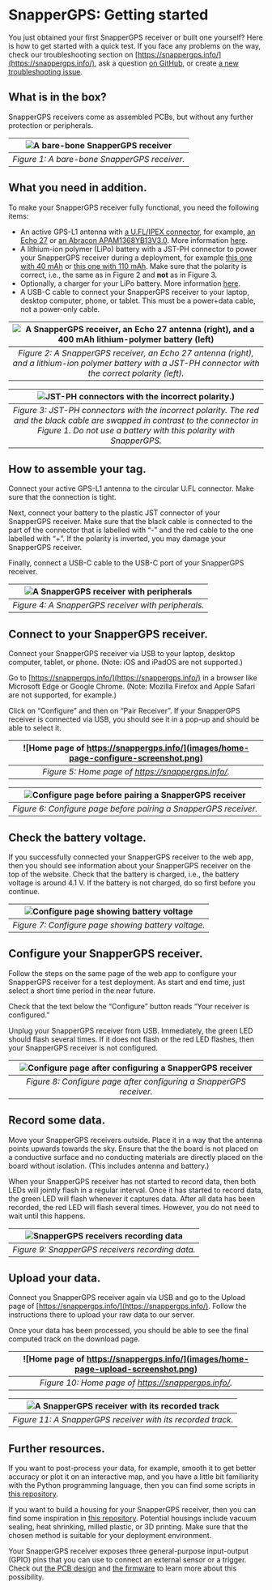 # SnapperGPS: Getting started

You just obtained your first SnapperGPS receiver or built one yourself? Here is how to get started with a quick test. If you face any problems on the way, check our troubleshooting section on [https://snappergps.info/](https://snappergps.info/), ask a question [on GitHub](https://github.com/orgs/SnapperGPS/discussions), or create [a new troubleshooting issue](https://github.com/SnapperGPS/snappergps-pcb/issues).

## What is in the box?

SnapperGPS receivers come as assembled PCBs, but without any further protection or peripherals.

| ![A bare-bone SnapperGPS receiver](images/assembled.jpg) |
|:--:|
| *Figure 1: A bare-bone SnapperGPS receiver.* |

## What you need in addition.

To make your SnapperGPS receiver fully functional, you need the following items:
-	An active GPS-L1 antenna with [a U.FL/IPEX connector](https://en.wikipedia.org/wiki/Hirose_U.FL), for example, [an Echo 27](https://www.siretta.com/products/antennas/echo-27/) or [an Abracon APAM1368YB13V3.0](https://abracon.com/parametric/antennas/APAM1368YB13V3.0). More information [here](https://github.com/SnapperGPS/snappergps-pcb/discussions/10).
-	A lithium-ion polymer (LiPo) battery with a JST-PH connector to power your SnapperGPS receiver during a deployment, for example [this one with 40 mAh](https://www.sparkfun.com/products/13852) or [this one with 110 mAh](https://www.sparkfun.com/products/13853). Make sure that the polarity is correct, i.e., the same as in Figure 2 and **not** as in Figure 3.
-	Optionally, a charger for your LiPo battery. More information [here](https://github.com/SnapperGPS/snappergps-pcb/discussions/6).
-	A USB-C cable to connect your SnapperGPS receiver to your laptop, desktop computer, phone, or tablet. This must be a power+data cable, not a power-only cable.

| ![A SnapperGPS receiver, an Echo 27 antenna (right), and a 400 mAh lithium-polymer battery (left)](images/external-components.jpg) |
|:--:|
| *Figure 2: A SnapperGPS receiver, an Echo 27 antenna (right), and a lithium-ion polymer battery with a JST-PH connector with the correct polarity (left).* |

| ![JST-PH connectors with the incorrect polarity.)](images/wrong-jst-connector.jpg) |
|:--:|
| *Figure 3: JST-PH connectors with the incorrect polarity. The red and the black cable are swapped in contrast to the connector in Figure 1. Do not use a battery with this polarity with SnapperGPS.* |

## How to assemble your tag.

Connect your active GPS-L1 antenna to the circular U.FL connector. Make sure that the connection is tight.

Next, connect your battery to the plastic JST connector of your SnapperGPS receiver. Make sure that the black cable is connected to the part of the connector that is labelled with “-” and the red cable to the one labelled with “+”. If the polarity is inverted, you may damage your SnapperGPS receiver.

Finally, connect a USB-C cable to the USB-C port of your SnapperGPS receiver.

| ![A SnapperGPS receiver with peripherals](images/assembled-external-components.jpg) |
|:--:|
| *Figure 4: A SnapperGPS receiver with peripherals.* |

## Connect to your SnapperGPS receiver.

Connect your SnapperGPS receiver via USB to your laptop, desktop computer, tablet, or phone. (Note: iOS and iPadOS are not supported.)

Go to [https://snappergps.info/](https://snappergps.info/) in a browser like Microsoft Edge or Google Chrome. (Note: Mozilla Firefox and Apple Safari are not supported, for example.)

Click on “Configure” and then on “Pair Receiver”. If your SnapperGPS receiver is connected via USB, you should see it in a pop-up and should be able to select it.

| ![Home page of https://snappergps.info/](images/home-page-configure-screenshot.png) |
|:--:|
| *Figure 5: Home page of https://snappergps.info/.* |

| ![Configure page before pairing a SnapperGPS receiver](images/pair-receiver-screenshot.png) |
|:--:|
| *Figure 6: Configure page before pairing a SnapperGPS receiver.* |

## Check the battery voltage.

If you successfully connected your SnapperGPS receiver to the web app, then you should see information about your SnapperGPS receiver on the top of the website. Check that the battery is charged, i.e., the battery voltage is around 4.1 V. If the battery is not charged, do so first before you continue.

| ![Configure page showing battery voltage](images/check-battery-voltage-screenshot.png) |
|:--:|
| *Figure 7: Configure page showing battery voltage.* |

## Configure your SnapperGPS receiver.

Follow the steps on the same page of the web app to configure your SnapperGPS receiver for a test deployment. As start and end time, just select a short time period in the near future.

Check that the text below the “Configure” button reads “Your receiver is configured.”

Unplug your SnapperGPS receiver from USB. Immediately, the green LED should flash several times. If it does not flash or the red LED flashes, then your SnapperGPS receiver is not configured.

| ![Configure page after configuring a SnapperGPS receiver](images/configured-receiver-screenshot.png) |
|:--:|
| *Figure 8: Configure page after configuring a SnapperGPS receiver.* |

## Record some data.

Move your SnapperGPS receivers outside. Place it in a way that the antenna points upwards towards the sky. Ensure that the the board is not placed on a conductive surface and no conducting materials are directly placed on the board without isolation. (This includes antenna and battery.)

When your SnapperGPS receiver has not started to record data, then both LEDs will jointly flash in a regular interval. Once it has started to record data, the green LED will flash whenever it captures data. After all data has been recorded, the red LED will flash several times. However, you do not need to wait until this happens.

| ![SnapperGPS receivers recording data](images/recording.jfif) |
|:--:|
| *Figure 9: SnapperGPS receivers recording data.* |

## Upload your data.

Connect you SnapperGPS receiver again via USB and go to the Upload page of [https://snappergps.info/](https://snappergps.info/). Follow the instructions there to upload your raw data to our server.

Once your data has been processed, you should be able to see the final computed track on the download page.


| ![Home page of https://snappergps.info/](images/home-page-upload-screenshot.png) |
|:--:|
| *Figure 10: Home page of https://snappergps.info/.* |

| ![A SnapperGPS receiver with its recorded track](images/app.jpg) |
|:--:|
| *Figure 11: A SnapperGPS receiver with its recorded track.* |

## Further resources.

If you want to post-process your data, for example, smooth it to get better accuracy or plot it on an interactive map, and you have a little bit familiarity with the Python programming language, then you can find some scripts in [this repository](https://github.com/SnapperGPS/snappergps-scripts).

If you want to build a housing for your SnapperGPS receiver, then you can find some inspiration in [this repository](https://github.com/SnapperGPS/snappergps-housings). Potential housings include vacuum sealing, heat shrinking, milled plastic, or 3D printing. Make sure that the chosen method is suitable for your deployment environment.

Your SnapperGPS receiver exposes three general-purpose input-output (GPIO) pins that you can use to connect an external sensor or a trigger. Check out [the PCB design](https://github.com/SnapperGPS/snappergps-pcb) and [the firmware](https://github.com/SnapperGPS/snappergps-firmware) to learn more about this possibility.

